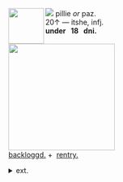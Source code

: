 <img align="left" src="https://files.catbox.moe/qti0nd.png" width="70" align="center"> <img src="https://files.catbox.moe/1ipwg7.gif"> pillie <i>or</i> paz.
<br> 20↑ — itshe, infj.
<br><b>under ‎‎ ‎  18 ‎ ‎ dni. </b>
<br><br><img src="https://files.catbox.moe/cqxmh8.gif" width="210">
<br><a href="https://backloggd.com/u/campcope" title="backloggd">backloggd.</a> ‎‎ ‎+‎‎ ‎  <a href="https://rentry.co/campcope"> rentry.</a>
<br> <details><summary> ext. </summary>
may come off a bit pretentious sometimes! oopsie... <br><img src="https://files.catbox.moe/4hrh7b.gif"> disabled & mobility aid user.<br>live with chronic pain and heart problems.
    <p></p>
<p></p>
</details>


